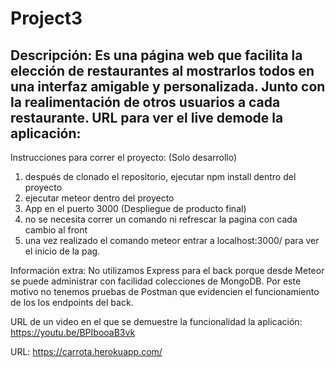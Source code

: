 # Project3
Descripción:
Es una página web que facilita la elección de restaurantes al mostrarlos todos en una interfaz amigable y personalizada. Junto con la realimentación de otros usuarios a cada restaurante.
URL para ver el live demode la aplicación:
-

Instrucciones para correr el proyecto:
(Solo desarrollo)
1) después de clonado el repositorio, ejecutar npm install dentro del proyecto
2) ejecutar meteor dentro del proyecto
3) App en el puerto 3000
(Despliegue de producto final)
4) no se necesita correr un comando ni refrescar la pagina con cada cambio al front
5) una vez realizado el comando meteor entrar a localhost:3000/ para ver el inicio de la pag. 

Información extra:
No utilizamos Express para el back porque desde Meteor se puede administrar con facilidad colecciones de MongoDB. Por este motivo no tenemos pruebas de Postman que evidencien el funcionamiento de los los endpoints del back.


URL de un video en el que se demuestre la funcionalidad la aplicación:
https://youtu.be/BPIbooaB3vk

URL:
https://carrota.herokuapp.com/

